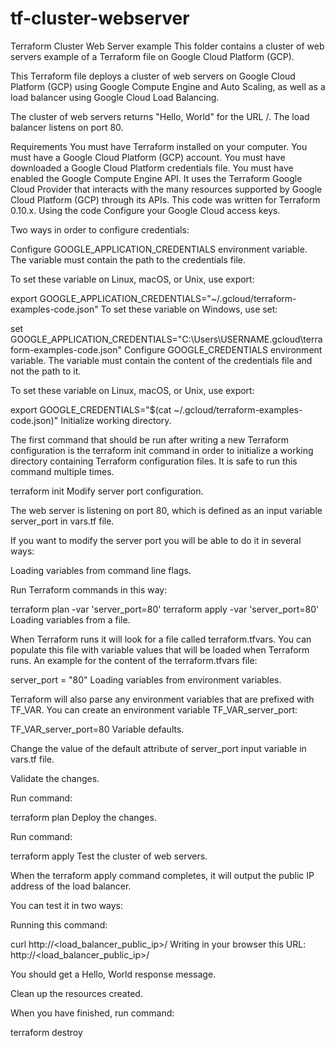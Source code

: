 # tf-cluster-webserver
Terraform Cluster Web Server example
This folder contains a cluster of web servers example of a Terraform file on Google Cloud Platform (GCP).

This Terraform file deploys a cluster of web servers on Google Cloud Platform (GCP) using Google Compute Engine and Auto Scaling, as well as a load balancer using Google Cloud Load Balancing.

The cluster of web servers returns "Hello, World" for the URL /. The load balancer listens on port 80.

Requirements
You must have Terraform installed on your computer.
You must have a Google Cloud Platform (GCP) account.
You must have downloaded a Google Cloud Platform credentials file.
You must have enabled the Google Compute Engine API.
It uses the Terraform Google Cloud Provider that interacts with the many resources supported by Google Cloud Platform (GCP) through its APIs.
This code was written for Terraform 0.10.x.
Using the code
Configure your Google Cloud access keys.

Two ways in order to configure credentials:

Configure GOOGLE_APPLICATION_CREDENTIALS environment variable. The variable must contain the path to the credentials file.

To set these variable on Linux, macOS, or Unix, use export:

export GOOGLE_APPLICATION_CREDENTIALS="~/.gcloud/terraform-examples-code.json"
To set these variable on Windows, use set:

set GOOGLE_APPLICATION_CREDENTIALS="C:\Users\USERNAME\.gcloud\terraform-examples-code.json"
Configure GOOGLE_CREDENTIALS environment variable. The variable must contain the content of the credentials file and not the path to it.

To set these variable on Linux, macOS, or Unix, use export:

export GOOGLE_CREDENTIALS="$(cat ~/.gcloud/terraform-examples-code.json)"
Initialize working directory.

The first command that should be run after writing a new Terraform configuration is the terraform init command in order to initialize a working directory containing Terraform configuration files. It is safe to run this command multiple times.

terraform init
Modify server port configuration.

The web server is listening on port 80, which is defined as an input variable server_port in vars.tf file.

If you want to modify the server port you will be able to do it in several ways:

Loading variables from command line flags.

Run Terraform commands in this way:

terraform plan -var 'server_port=80'
terraform apply -var 'server_port=80'
Loading variables from a file.

When Terraform runs it will look for a file called terraform.tfvars. You can populate this file with variable values that will be loaded when Terraform runs. An example for the content of the terraform.tfvars file:

server_port = "80"
Loading variables from environment variables.

Terraform will also parse any environment variables that are prefixed with TF_VAR. You can create an environment variable TF_VAR_server_port:

TF_VAR_server_port=80
Variable defaults.

Change the value of the default attribute of server_port input variable in vars.tf file.

Validate the changes.

Run command:

terraform plan
Deploy the changes.

Run command:

terraform apply
Test the cluster of web servers.

When the terraform apply command completes, it will output the public IP address of the load balancer.

You can test it in two ways:

Running this command:

curl http://<load_balancer_public_ip>/
Writing in your browser this URL: http://<load_balancer_public_ip>/

You should get a Hello, World response message.

Clean up the resources created.

When you have finished, run command:

terraform destroy
